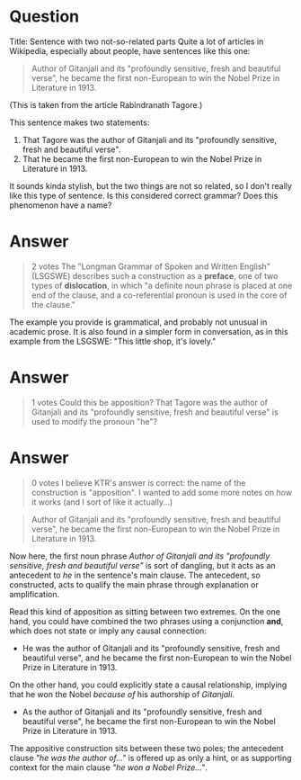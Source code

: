 Question
========

Title: Sentence with two not-so-related parts Quite a lot of articles in
Wikipedia, especially about people, have sentences like this one:

> Author of Gitanjali and its "profoundly sensitive, fresh and beautiful
> verse", he became the first non-European to win the Nobel Prize in
> Literature in 1913.

(This is taken from the article Rabindranath Tagore.)

This sentence makes two statements:

1.  That Tagore was the author of Gitanjali and its "profoundly
    sensitive, fresh and beautiful verse".
2.  That he became the first non-European to win the Nobel Prize in
    Literature in 1913.

It sounds kinda stylish, but the two things are not so related, so I
don't really like this type of sentence. Is this considered correct
grammar? Does this phenomenon have a name?

Answer
======

> 2 votes The "Longman Grammar of Spoken and Written English" (LSGSWE)
> describes such a construction as a **preface**, one of two types of
> **dislocation**, in which "a definite noun phrase is placed at one end
> of the clause, and a co-referential pronoun is used in the core of the
> clause."

The example you provide is grammatical, and probably not unusual in
academic prose. It is also found in a simpler form in conversation, as
in this example from the LSGSWE: "This little shop, it's lovely."

Answer
======

> 1 votes Could this be apposition? That Tagore was the author of
> Gitanjali and its "profoundly sensitive, fresh and beautiful verse" is
> used to modify the pronoun "he"?

Answer
======

> 0 votes I believe KTR's answer is correct: the name of the
> construction is "apposition". I wanted to add some more notes on how
> it works (and I sort of like it actually...)

> Author of Gitanjali and its "profoundly sensitive, fresh and beautiful
> verse", he became the first non-European to win the Nobel Prize in
> Literature in 1913.

Now here, the first noun phrase *Author of Gitanjali and its "profoundly
sensitive, fresh and beautiful verse"* is sort of dangling, but it acts
as an antecedent to *he* in the sentence's main clause. The antecedent,
so constructed, acts to qualify the main phrase through explanation or
amplification.

Read this kind of apposition as sitting between two extremes. On the one
hand, you could have combined the two phrases using a conjunction
**and**, which does not state or imply any causal connection:

-   He was the author of Gitanjali and its "profoundly sensitive, fresh
    and beautiful verse", and he became the first non-European to win
    the Nobel Prize in Literature in 1913.

On the other hand, you could explicitly state a causal relationship,
implying that he won the Nobel *because of* his authorship of
*Gitanjali*.

-   As the author of Gitanjali and its "profoundly sensitive, fresh and
    beautiful verse", he became the first non-European to win the Nobel
    Prize in Literature in 1913.

The appositive construction sits between these two poles; the antecedent
clause *"he was the author of..."* is offered up as only a hint, or as
supporting context for the main clause *"he won a Nobel Prize..."*.
